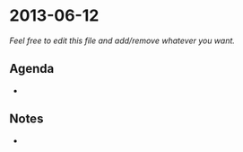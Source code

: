 2013-06-12
==========

*Feel free to edit this file and add/remove whatever you want.*

Agenda
------

* 


Notes
-----

*
